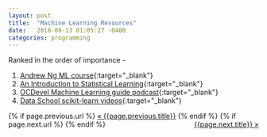 ```yaml
---
layout: post
title:  "Machine Learning Resources"
date:   2018-08-13 01:05:27 -0400
categories: programming
---
```


Ranked in the order of importance -

1. [Andrew Ng ML course](https://www.coursera.org/learn/machine-learning){:target="_blank"}
2. [An Introduction to Statistical Learning](https://lagunita.stanford.edu/courses/HumanitiesSciences/StatLearning/Winter2016/about){:target="_blank"}
3. [OCDevel Machine Learning guide podcast](http://ocdevel.com/mlg){:target="_blank"}
4. [Data School scikit-learn videos](https://www.youtube.com/user/dataschool/videos){:target="_blank"}


<div class="Previous-next">
  {% if page.previous.url %}
    <a class="previous" href="{{page.previous.url}}">&laquo; {{page.previous.title}}</a>
  {% endif %}
  {% if page.next.url %}
    <a class="next" style="float:right" href="{{page.next.url}}">{{page.next.title}} &raquo;</a>
  {% endif %}
</div>